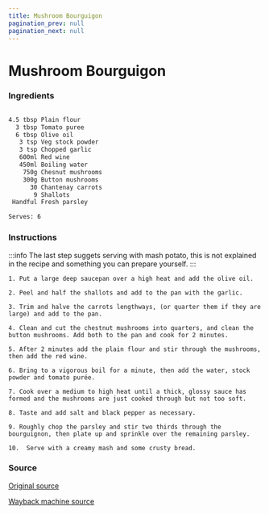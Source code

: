 ```yaml
---
title: Mushroom Bourguigon
pagination_prev: null
pagination_next: null
---
```


# Mushroom Bourguigon

### Ingredients

```markdown

4.5 tbsp Plain flour
  3 tbsp Tomato puree
  6 tbsp Olive oil
   3 tsp Veg stock powder
   3 tsp Chopped garlic
   600ml Red wine
   450ml Boiling water
    750g Chesnut mushrooms
    300g Button mushrooms
      30 Chantenay carrots
       9 Shallots
 Handful Fresh parsley

Serves: 6
```

### Instructions

:::info
The last step suggets serving with mash potato, this is not explained in the recipe and something you can prepare yourself.
:::

`1. Put a large deep saucepan over a high heat and add the olive oil.`

`2. Peel and half the shallots and add to the pan with the garlic.`

`3. Trim and halve the carrots lengthways, (or quarter them if they are large) and add to the pan.`

`4. Clean and cut the chestnut mushrooms into quarters, and clean the button mushrooms. Add both to the pan and cook for 2 minutes.`

`5. After 2 minutes add the plain flour and stir through the mushrooms, then add the red wine.`

`6. Bring to a vigorous boil for a minute, then add the water, stock powder and tomato purée.`

`7. Cook over a medium to high heat until a thick, glossy sauce has formed and the mushrooms are just cooked through but not too soft.`

`8. Taste and add salt and black pepper as necessary.`

`9. Roughly chop the parsley and stir two thirds through the bourguignon, then plate up and sprinkle over the remaining parsley.`

`10.  Serve with a creamy mash and some crusty bread.`

### Source

[Original source](https://www.thevegspace.co.uk/recipe-chestnut-mushroom-bourguignon/)

[Wayback machine source](https://web.archive.org/web/20220813110925/https://www.thevegspace.co.uk/recipe-chestnut-mushroom-bourguignon/)
